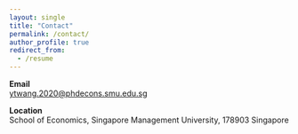 ```yaml
---
layout: single
title: "Contact"
permalink: /contact/
author_profile: true
redirect_from:
  - /resume
---
```


**Email**<br> ytwang.2020@phdecons.smu.edu.sg

**Location**<br>School of Economics, Singapore Management University, 178903 Singapore 
